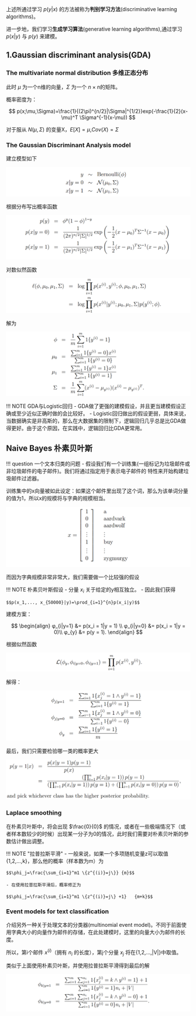 上述所通过学习 $p(y|x)$ 的方法被称为**判别学习方法**(discriminative learning algorithms)。

进一步地，我们学习**生成学习算法**(generative learning algorithms),通过学习 $p(x|y)$ 与 $p(y)$ 来建模。

## 1.Gaussian discriminant analysis(GDA)
### The multivariate normal distribution 多维正态分布
此时 $\mu$ 为一个n维的向量，$\Sigma$ 为一个 $n\times n$的矩阵。

概率密度为：

$$
p(x;\mu,\Sigma)=\frac{1}{(2\pi)^{n/2}|\Sigma|^{1/2}}exp(-\frac{1}{2}(x-\mu)^T \Sigma^{-1}(x-\mu))
$$

对于服从 $N(\mu,\Sigma)$ 的变量X，$E[X]=\mu$,$Cov(X)=\Sigma$

### The Gaussian Discriminant Analysis model
建立模型如下

![](Attachments/ML_Note2_image_1.png)

根据分布写出概率函数

![](Attachments/ML_Note2_image_2.png)

对数似然函数

![](Attachments/ML_Note2_image_3.png)

解为

![](Attachments/ML_Note2_image_4.png)


!!! NOTE GDA与Logistic回归
    - GDA做了更强的建模假设，并且更当建模假设正确或至少近似正确时做的会比较好。
    - Logistic回归做出的假设更弱，具体来说，当数据确实是非高斯的，那么在大数据集的限制下，逻辑回归几乎总是比GDA做得更好。由于这个原因，在实践中，逻辑回归比GDA更常用。
## Naive Bayes 朴素贝叶斯

!!! question 一个文本归类的问题
    - 假设我们有一个训练集(一组标记为垃圾邮件或非垃圾邮件的电子邮件)。我们将通过指定用于表示电子邮件的 特性来开始构建垃圾邮件过滤器。

训练集中的x向量被如此设定：如果这个邮件里出现了这个词，那么为该单词分量的值为1，所以x的规模将与字典的规模相当。

![](Attachments/ML_Note2_image_5.png)

而因为字典规模非常非常大，我们需要做一个比较强的假设

!!! NOTE 朴素贝叶斯假设
    - 分量 $x_i$ 关于给定的y相互独立。
    - 因此我们获得
    
    $$p(x_1,..., x_{50000}|y)=\prod_{i=1}^{n}p(x_i|y)$$

建模方案：

$$
\begin{align}
φ_{i|y=1} &= p(x_i = 1|y = 1) \\
φ_{i|y=0} &= p(x_i = 1|y = 0)\\
φ_{y} &= p(y = 1).
\end{align}
$$

根据似然函数

![](Attachments/ML_Note2_image_6.png)

解得：

![](Attachments/ML_Note2_image_7.png)

最后，我们只需要检验哪一类的概率更大

![](Attachments/ML_Note2_image_8.png)

### Laplace smoothing
在朴素贝叶斯中，将会出现 $\frac{0}{0}$ 的情况，或者在一些极端情况下（或者样本数较少的时候）出现某一分子为0的情况，此时我们需要对朴素贝叶斯的参数估计做出调整。

!!! NOTE "拉普拉斯平滑"
    - 一般来说，如果一个多项随机变量z可以取值{1,2,...,k}，那么他的概率（样本数为m）为 

    $$\phi_j=\frac{\sum_{i=1}^m1 \{z^{(i)}=j\}} {m}$$

    - 在使用拉普拉斯平滑后，概率修正为 
    
    $$\phi_j=\frac{\sum_{i=1}^m1 \{z^{(i)}=j\} +1}   {m+k}$$

### Event models for text classification
介绍另外一种关于处理文本的分类器(multinomial event model)。不同于前面使用字典大小的向量作为邮件的存储，在此处建模时，这里的向量大小为邮件的长度。

所以，第i个邮件 $x^{(i)}$（拥有 $n_i$ 的长度），第j个分量 $x_j$ 将在{1,2,...,|V|}中取值。

类似于上面使用朴素贝叶斯，并使用拉普拉斯平滑得到最后的解

![](Attachments/ML_Note2_image_9.png)
